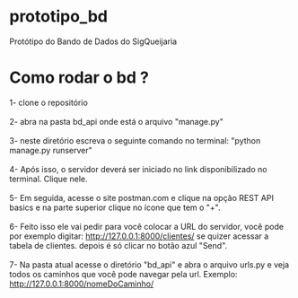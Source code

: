 # prototipo_bd
 Protótipo do Bando de Dados do SigQueijaria

# Como rodar o bd ?
 1- clone o repositório <br></br>
 2- abra na pasta bd_api onde está o arquivo "manage.py" <br></br>
 3- neste diretório escreva o seguinte comando no terminal: "python manage.py runserver" <br></br>
 4- Após isso, o servidor deverá ser iniciado no link disponibilizado no terminal. Clique nele. <br></br>
 5- Em seguida, acesse o site postman.com e clique na opção REST API basics e na parte superior clique no ícone que tem o "+". <br></br>
 6- Feito isso ele vai pedir para você colocar a URL do servidor, você pode por exemplo digitar: http://127.0.0.1:8000/clientes/ se quizer acessar a tabela de clientes. depois é só clicar no botão azul "Send". <br></br>
 7- Na pasta atual acesse o diretório "bd_api" e abra o arquivo urls.py e veja todos os caminhos que você pode navegar pela url. Exemplo: http://127.0.0.1:8000/nomeDoCaminho/ <br></br>

